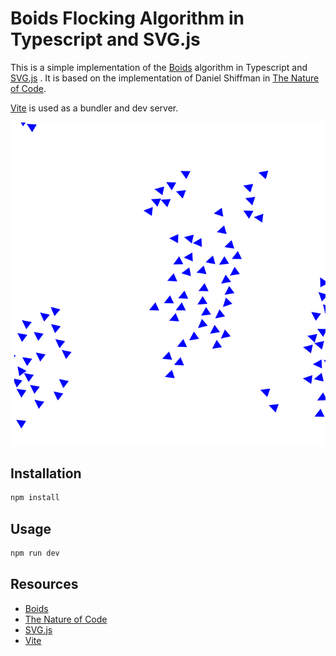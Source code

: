 # Boids Flocking Algorithm in Typescript and SVG.js

This is a simple implementation of the [Boids](https://www.red3d.com/cwr/boids/) algorithm in Typescript and [SVG.js](https://svgjs.com/docs/3.0/) . It is based on the implementation of Daniel Shiffman in [The Nature of Code](https://natureofcode.com/autonomous-agents/#flocking).

[Vite](https://vitejs.dev/) is used as a bundler and dev server.

![screenshot of boids implemented in svg.js](public/boids-screenshots.png)

## Installation

```bash
npm install
```

## Usage

```bash
npm run dev
```

## Resources

- [Boids](https://www.red3d.com/cwr/boids/)
- [The Nature of Code](https://natureofcode.com/autonomous-agents/#flocking)
- [SVG.js](https://svgjs.dev/docs/3.0/)
- [Vite](https://vitejs.dev/)
